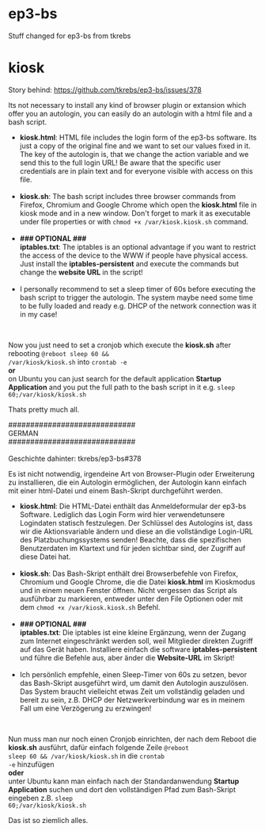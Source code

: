 # ep3-bs
Stuff changed for ep3-bs from tkrebs

# kiosk
Story behind:
https://github.com/tkrebs/ep3-bs/issues/378

Its not necessary to install any kind of browser plugin or extansion which offer you an autologin, you can easily do an autologin with a html file and a bash script.

<ul>
  <li><b>kiosk.html</b>: HTML file includes the login form of the ep3-bs software. Its just a copy of the original fine and we want to set our values fixed in it. The key of the autologin is, that we change the action variable and we send this to the full login URL!
    Be aware that the specific user credentials are in plain text and for everyone visible with access on this file.</li><br>
  <li><b>kiosk.sh</b>: The bash script includes three browser commands from Firefox, Chromium and Google Chrome which open the <b>kiosk.html</b> file in kiosk mode and in a new window. Don't forget to mark it as executable under file properties or with <code>chmod +x /var/kiosk.kiosk.sh</code> command.</li><br>
  <li><b>### OPTIONAL ###<br>iptables.txt</b>: The iptables is an optional advantage if you want to restrict the access of the device to the WWW if people have physical access. Just install the <b>iptables-persistent</b> and execute the commands but change the <b>website URL</b> in the script!</li><br>
  <li>I personally recommend to set a sleep timer of 60s before executing the bash script to trigger the autologin. The system maybe need some time to be fully loaded and ready e.g. DHCP of the network connection was it in my case!</li>
</ul><br>

Now you just need to set a cronjob which execute the <b>kiosk.sh</b> after rebooting <code>@reboot sleep 60 && /var/kiosk/kiosk.sh</code> into <code>crontab -e</code>
<br><b>or</b><br>on Ubuntu you can just search for the default application <b>Startup Application</b> and you put the full path to the bash script in it e.g. <code>sleep 60;/var/kiosk/kiosk.sh</code>

Thats pretty much all.

#############################<br>
GERMAN<br>
#############################<br><br>
Geschichte dahinter: tkrebs/ep3-bs#378

Es ist nicht notwendig, irgendeine Art von Browser-Plugin oder Erweiterung zu installieren, die ein Autologin ermöglichen, der Autologin kann einfach mit einer html-Datei und einem Bash-Skript durchgeführt werden.

<ul>
  <li><b>kiosk.html</b>: Die HTML-Datei enthält das Anmeldeformular der ep3-bs Software. Lediglich das Login Form wird hier verwendetunsere Logindaten statisch festzulegen. Der Schlüssel des Autologins ist, dass wir die Aktionsvariable ändern und diese an die vollständige Login-URL des Platzbuchungssystems senden! Beachte, dass die spezifischen Benutzerdaten im Klartext und für jeden sichtbar sind, der Zugriff auf diese Datei hat.</li><br>
  <li><b>kiosk.sh</b>: Das Bash-Skript enthält drei Browserbefehle von Firefox, Chromium und Google Chrome, die die Datei <b>kiosk.html</b> im Kioskmodus und in einem neuen Fenster öffnen. Nicht vergessen das Script als ausführbar zu markieren, entweder unter den File Optionen oder mit dem <code>chmod +x /var/kiosk.kiosk.sh</code> Befehl.</li><br>
  <li><b>### OPTIONAL ###<br>iptables.txt</b>: Die iptables ist eine kleine Ergänzung, wenn der Zugang zum Internet eingeschränkt werden soll, weil Mitglieder direkten Zugriff auf das Gerät haben. Installiere einfach die software <b>iptables-persistent</b> und führe die Befehle aus, aber änder die <b>Website-URL</b> im Skript!</li><br>
  <li>Ich persönlich empfehle, einen Sleep-Timer von 60s zu setzen, bevor das Bash-Skript ausgeführt wird, um damit den Autologin auszulösen. Das System braucht vielleicht etwas Zeit um vollständig geladen und bereit zu sein, z.B. DHCP der Netzwerkverbindung war es in meinem Fall um eine Verzögerung zu erzwingen!
</li>
</ul><br>

Nun muss man nur noch einen Cronjob einrichten, der nach dem Reboot die <b>kiosk.sh</b> ausführt, dafür einfach folgende Zeile <code>@reboot sleep 60 && /var/kiosk/kiosk.sh</code> in die <code>crontab -e</code> hinzufügen<br>
<b>oder</b><br>
unter Ubuntu kann man einfach nach der Standardanwendung <b>Startup Application</b> suchen und dort den vollständigen Pfad zum Bash-Skript eingeben z.B. <code>sleep 60;/var/kiosk/kiosk.sh</code>

Das ist so ziemlich alles.
